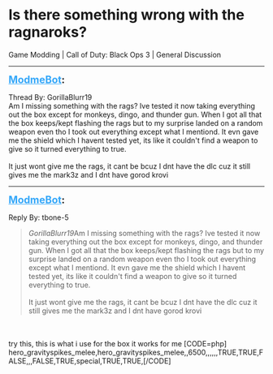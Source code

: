 # Is there something wrong with the ragnaroks?
Game Modding | Call of Duty: Black Ops 3 | General Discussion

---
<strong style="font-size: 1.4em;"><span style="text-decoration: underline;text-decoration-color: #34a7f9;"><span style="color:#34a7f9;">ModmeBot</span></span>:</strong>

<p>Thread By: GorillaBlurr19<br />Am I missing something with the rags? Ive tested it now taking everything out the box except for monkeys, dingo, and thunder gun. When I got all that the box keeps/kept flashing the rags but to my surprise landed on a random weapon even tho I took out everything except what I mentiond. It evn gave me the shield which I havent tested yet, its like it couldn&#39;t find a weapon to give so it turned everything to true.<br /><br />It just wont give me the rags, it cant be bcuz I dnt have the dlc cuz it still gives me the mark3z and I dnt have gorod krovi</p>

---
<strong style="font-size: 1.4em;"><span style="text-decoration: underline;text-decoration-color: #34a7f9;"><span style="color:#34a7f9;">ModmeBot</span></span>:</strong>

<p>Reply By: tbone-5<br /><blockquote><em>GorillaBlurr19</em>Am I missing something with the rags? Ive tested it now taking everything out the box except for monkeys, dingo, and thunder gun. When I got all that the box keeps/kept flashing the rags but to my surprise landed on a random weapon even tho I took out everything except what I mentiond. It evn gave me the shield which I havent tested yet, its like it couldn&#39;t find a weapon to give so it turned everything to true.<br /><br />It just wont give me the rags, it cant be bcuz I dnt have the dlc cuz it still gives me the mark3z and I dnt have gorod krovi</blockquote><br /><br />try this, this is what i use for the box it works for me [CODE=php] hero_gravityspikes_melee,hero_gravityspikes_melee,,6500,,,,,,TRUE,TRUE,FALSE,,,FALSE,TRUE,special,TRUE,TRUE,[/CODE]</p>
